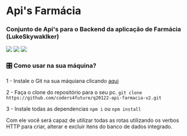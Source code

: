 # Api's Farmácia
### Conjunto de Api's para o Backend da aplicação de Farmácia (LukeSkywaklker)

![](https://img.shields.io/badge/API-Node-green) ![](https://img.shields.io/badge/DBA-DBeaver-blue)
![](https://img.shields.io/badge/Coders4Future-black)


### 🎛️ Como usar na sua máquina?
1 - Instale o Git na sua máquiana clicando [aqui](https://git-scm.com/)

2 - Faça o clone do repositório para o seu pc.
``git clone https://github.com/coders4future/q20122-api-farmacia-v2.git``

3 - Instale todas as dependencias
``npm i`` ou `npm install`

Com ele você será capaz de utilizar todas as rotas utilizando os verbos HTTP para criar, alterar e excluir itens do banco de dados integrado.



